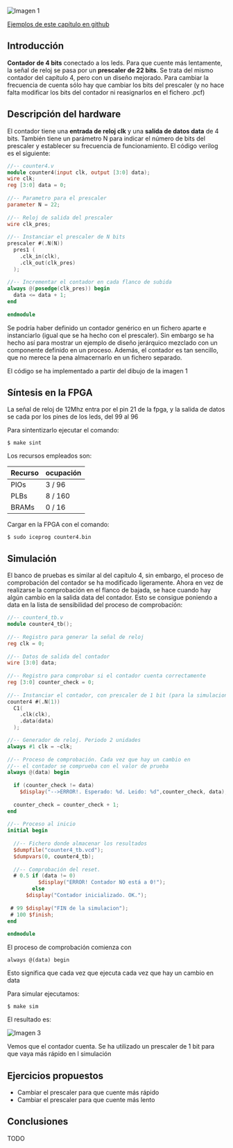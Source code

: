 ![Imagen 1](https://github.com/Obijuan/open-fpga-verilog-tutorial/raw/master/tutorial/ICESTICK/T07-contador-prescaler/images/counter4-1.png)

[Ejemplos de este capítulo en github](https://github.com/Obijuan/open-fpga-verilog-tutorial/tree/master/tutorial/ICESTICK/T07-contador-prescaler)

## Introducción
**Contador de 4 bits** conectado a los leds. Para que cuente más lentamente, la señal de reloj se pasa por un **prescaler de 22 bits**.  Se trata del mismo contador del capítulo 4, pero con un diseño mejorado. Para cambiar la frecuencia de cuenta sólo hay que cambiar los bits del prescaler (y no hace falta modificar los bits del contador ni reasignarlos en el fichero .pcf)



## Descripción del hardware

El contador tiene una **entrada de reloj clk** y una **salida de datos data** de 4 bits. También tiene un parámetro N para indicar el número de bits del prescaler y establecer su frecuencia de funcionamiento. El código verilog es el siguiente:

```verilog
//-- counter4.v
module counter4(input clk, output [3:0] data);
wire clk;
reg [3:0] data = 0;
    
//-- Parametro para el prescaler
parameter N = 22;
    
//-- Reloj de salida del prescaler
wire clk_pres;
    
//-- Instanciar el prescaler de N bits
prescaler #(.N(N))
  pres1 (
    .clk_in(clk),
    .clk_out(clk_pres)
  );
    
//-- Incrementar el contador en cada flanco de subida
always @(posedge(clk_pres)) begin
  data <= data + 1;
end
    
endmodule
```

Se podría haber definido un contador genérico en un fichero aparte e instanciarlo (igual que se ha hecho con el prescaler). Sin embargo se ha hecho así para mostrar un ejemplo de diseño jerárquico mezclado con un componente definido en un proceso.  Además, el contador es tan sencillo, que no merece la pena almacernarlo en un fichero separado.

El código se ha implementado a partir del dibujo  de la imagen 1

## Síntesis en la FPGA

La señal de reloj de 12Mhz entra por el pin 21 de la fpga, y la salida de datos se cada por los pines de los leds, del 99 al 96

Para sintentizarlo ejecutar el comando:

    $ make sint

Los recursos empleados son:

| Recurso  | ocupación
|----------|-----------
|PIOs      | 3 / 96
|PLBs      | 8 / 160
|BRAMs     | 0 / 16

Cargar en la FPGA con el comando:

    $ sudo iceprog counter4.bin

## Simulación
El banco de pruebas es similar al del capítulo 4, sin embargo, el proceso de comprobación del contador se ha modificado ligeramente. Ahora en vez de realizarse la comprobación en el flanco de bajada, se hace cuando hay algún cambio en la salida data del contador.  Esto se consigue poniendo a data en la lista de sensibilidad del proceso de comprobación:

```verilog
//-- counter4_tb.v
module counter4_tb();
    
//-- Registro para generar la señal de reloj
reg clk = 0;
    
//-- Datos de salida del contador
wire [3:0] data;
    
//-- Registro para comprobar si el contador cuenta correctamente
reg [3:0] counter_check = 0;
    
//-- Instanciar el contador, con prescaler de 1 bit (para la simulacion)
counter4 #(.N(1))
  C1(
    .clk(clk),
    .data(data)
  );

//-- Generador de reloj. Periodo 2 unidades
always #1 clk = ~clk;
    
//-- Proceso de comprobación. Cada vez que hay un cambio en
//-- el contador se comprueba con el valor de prueba
always @(data) begin
    
  if (counter_check != data)
    $display("-->ERROR!. Esperado: %d. Leido: %d",counter_check, data);
    
  counter_check = counter_check + 1;
end
    
//-- Proceso al inicio
initial begin
    
  //-- Fichero donde almacenar los resultados
  $dumpfile("counter4_tb.vcd");
  $dumpvars(0, counter4_tb);
    
  //-- Comprobación del reset.
  # 0.5 if (data != 0)
          $display("ERROR! Contador NO está a 0!");
        else
	  $display("Contador inicializado. OK.");
    
 # 99 $display("FIN de la simulacion");
 # 100 $finish;
end
    
endmodule
```


El proceso de comprobación comienza con

    always @(data) begin

Esto significa que cada vez que ejecuta cada vez que hay un cambio en data

Para simular ejecutamos:

    $ make sim

El resultado es:

![Imagen 3](https://github.com/Obijuan/open-fpga-verilog-tutorial/raw/master/tutorial/ICESTICK/T07-contador-prescaler/images/T07-counter4-simulation-1.png)

Vemos que el contador cuenta. Se ha utilizado un prescaler de 1 bit para que vaya más rápido en l simulación

## Ejercicios propuestos
* Cambiar el prescaler para que cuente más rápido
* Cambiar el prescaler para que cuente más lento

## Conclusiones
TODO
